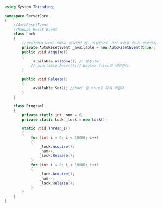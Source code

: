﻿```c#
using System.Threading;

namespace ServerCore
{
    //AutoResetEvent
    //Manual Reset Event
    class Lock
    {
        //커널단에서 bool 이라고 생각하면 됨. 커널단으로 가서 요청을 한다? 뭔소리지. 
        private AutoResetEvent _available = new AutoResetEvent(true);
        public void Acquire()
        {
            _available.WaitOne(); // 입장시도
            //_available.Reset();// bool=> false로 바꿔준다.
        }

        public void Release()
        {
            _available.Set(); //bool 을 true로 다시 켜준다. 
        }
    }

    class Program1
    {
        private static int _num = 0;
        private static Lock _lock = new Lock();

        static void Thread_1()
        {
            for (int i = 0; i < 10000; i++)
            {
                _lock.Acquire();
                _num++;
                _lock.Release();
            }
            for (int i = 0; i < 10000; i++)
            {
                _lock.Acquire();
                _num--;
                _lock.Release();
            }
        }
    }
}
```